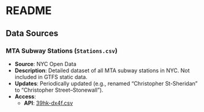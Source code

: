 # README

## Data Sources

### MTA Subway Stations (`Stations.csv`)

- **Source**: NYC Open Data
- **Description**: Detailed dataset of all MTA subway stations in NYC. Not included in GTFS static data.
- **Updates**: Periodically updated (e.g., renamed “Christopher St-Sheridan” to “Christopher Street–Stonewall”).
- **Access**:
  - **API**: [39hk-dx4f.csv](https://data.ny.gov/resource/39hk-dx4f.csv)
